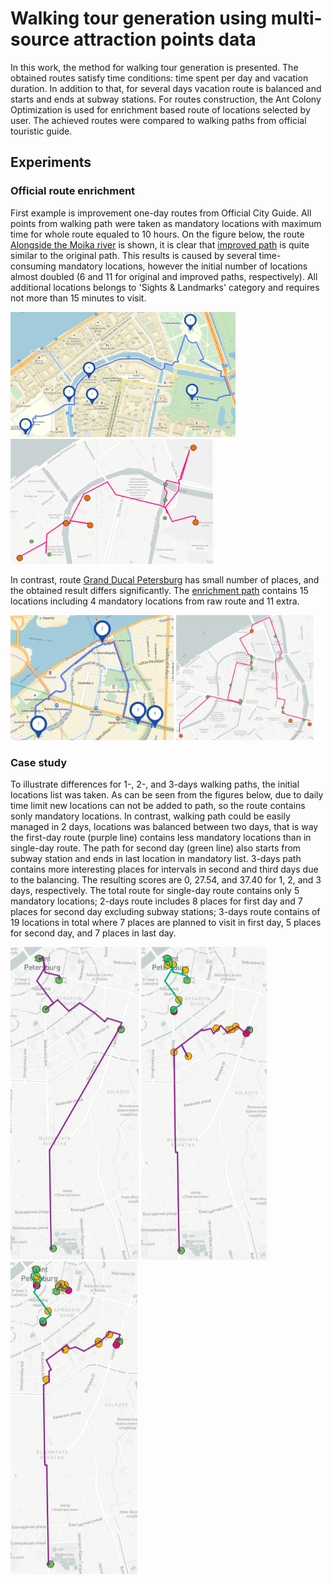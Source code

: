 #  Walking tour generation using multi-source attraction points data 

In this work, the method for walking tour generation is presented. The obtained routes satisfy time conditions: time spent per day and vacation duration. In addition to that, for several days vacation route is balanced and starts and ends at subway stations. For routes construction, the Ant Colony Optimization is used for enrichment based route of locations selected by user. The achieved routes were compared to walking paths from official touristic guide. 

## Experiments

### Official route enrichment

First example is improvement one-day routes from Official City Guide. All points from walking path were taken as mandatory locations with maximum time for whole route equaled to 10 hours. On the figure below, the route [Alongside the Moika river](http://www.visit-petersburg.ru/en/route/20/) is shown, it is clear that [improved path](https://mukhinaks.github.io/walking-route-generation/4.3-official-improved-route-1.html)  is quite similar to the original path. This results is caused by several time-consuming mandatory locations, however the initial number of locations almost doubled (6 and 11 for original and improved paths, respectively). All additional locations belongs to 'Sights & Landmarks' category and requires not more than 15 minutes to visit.

<img src="images/4.3-official-raw-route-1.png" height="200"> [<img src="images/4.3-official-improved-route-1.png" height="200">](https://mukhinaks.github.io/walking-route-generation/4.3-official-improved-route-1.html) 

In contrast, route [Grand Ducal Petersburg](http://www.visit-petersburg.ru/en/route/13/) has small number of places, and the obtained result differs significantly. The [enrichment path](https://mukhinaks.github.io/walking-route-generation/4.3-official-improved-route-2.html) contains 15 locations including 4 mandatory locations from raw route and 11 extra. 

<img src="images/4.3-official-raw-route-2.png" height="200"> <a href='https://mukhinaks.github.io/walking-route-generation/4.3-official-improved-route-2.html' target='_blank'><img src="images/4.3-official-improved-route-2.png" height="200"></a>

### Case study

To illustrate differences for 1-, 2-, and 3-days walking paths, the initial locations list was taken. As can be seen from the figures below, due to daily time limit new locations can not be added to path, so the route contains sonly mandatory locations. In contrast, walking path could be easily managed in 2 days, locations was balanced between two days, that is way the first-day route (purple line) contains less mandatory locations than in single-day route. The path for second day (green line) also starts from subway station and ends in last location in mandatory list. 3-days path contains more interesting places for intervals in second and third days due to the balancing. The resulting scores are 0, 27.54, and 37.40 for 1, 2, and 3 days, respectively. The total route for single-day route contains only 5 mandatory locations; 2-days route includes 8 places for first day and 7 places for second day excluding subway stations; 3-days route contains of 19 locations in total where 7 places are planned to visit in first day, 5 places for second day, and 7 places in last day.

[<img src="images/4.4-case-study-1-day-route.png" height="500">](https://mukhinaks.github.io/walking-route-generation/4.4-case-study-1-day-route.html) [<img src="images/4.4-case-study-2-days-route.png" height="500">](https://mukhinaks.github.io/walking-route-generation/4.4-case-study-2-days-route.html) [<img src="images/4.4-case-study-3-days-route.png" height="500">](https://mukhinaks.github.io/walking-route-generation/4.4-case-study-3-days-route.html)
